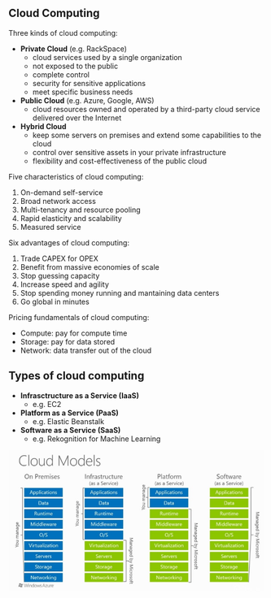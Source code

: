 ## Cloud Computing

Three kinds of cloud computing:

- **Private Cloud** (e.g. RackSpace)
    - cloud services used by a single organization
    - not exposed to the public
    - complete control
    - security for sensitive applications
    - meet specific business needs
- **Public Cloud** (e.g. Azure, Google, AWS)
    - cloud resources owned and operated by a third-party cloud service delivered over the Internet
- **Hybrid Cloud**
    - keep some servers on premises and extend some capabilities to the cloud
    - control over sensitive assets in your private infrastructure
    - flexibility and cost-effectiveness of the public cloud

Five characteristics of cloud computing:

1. On-demand self-service
2. Broad network access
3. Multi-tenancy and resource pooling
4. Rapid elasticity and scalability
5. Measured service

Six advantages of cloud computing:

1. Trade CAPEX for OPEX
2. Benefit from massive economies of scale
3. Stop guessing capacity
4. Increase speed and agility
5. Stop spending money running and mantaining data centers
6. Go global in minutes

Pricing fundamentals of cloud computing:

- Compute: pay for compute time
- Storage: pay for data stored
- Network: data transfer out of the cloud

## Types of cloud computing

- **Infrasctructure as a Service (IaaS)**
    - e.g. EC2
- **Platform as a Service (PaaS)**
    - e.g. Elastic Beanstalk
- **Software as a Service (SaaS)**
    - e.g. Rekognition for Machine Learning

![Alt text](../images/types_of_cloud_computing.png)